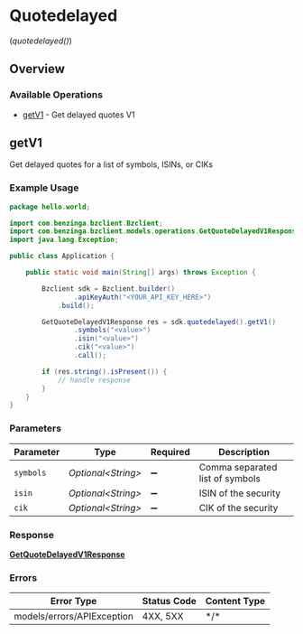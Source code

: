 # Quotedelayed
(*quotedelayed()*)

## Overview

### Available Operations

* [getV1](#getv1) - Get delayed quotes V1

## getV1

Get delayed quotes for a list of symbols, ISINs, or CIKs

### Example Usage

```java
package hello.world;

import com.benzinga.bzclient.Bzclient;
import com.benzinga.bzclient.models.operations.GetQuoteDelayedV1Response;
import java.lang.Exception;

public class Application {

    public static void main(String[] args) throws Exception {

        Bzclient sdk = Bzclient.builder()
                .apiKeyAuth("<YOUR_API_KEY_HERE>")
            .build();

        GetQuoteDelayedV1Response res = sdk.quotedelayed().getV1()
                .symbols("<value>")
                .isin("<value>")
                .cik("<value>")
                .call();

        if (res.string().isPresent()) {
            // handle response
        }
    }
}
```

### Parameters

| Parameter                       | Type                            | Required                        | Description                     |
| ------------------------------- | ------------------------------- | ------------------------------- | ------------------------------- |
| `symbols`                       | *Optional\<String>*             | :heavy_minus_sign:              | Comma separated list of symbols |
| `isin`                          | *Optional\<String>*             | :heavy_minus_sign:              | ISIN of the security            |
| `cik`                           | *Optional\<String>*             | :heavy_minus_sign:              | CIK of the security             |

### Response

**[GetQuoteDelayedV1Response](../../models/operations/GetQuoteDelayedV1Response.md)**

### Errors

| Error Type                 | Status Code                | Content Type               |
| -------------------------- | -------------------------- | -------------------------- |
| models/errors/APIException | 4XX, 5XX                   | \*/\*                      |